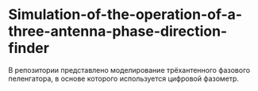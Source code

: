 # Simulation-of-the-operation-of-a-three-antenna-phase-direction-finder
В репозитории представлено моделирование трёхантенного фазового пеленгатора, в основе которого используется цифровой фазометр.
